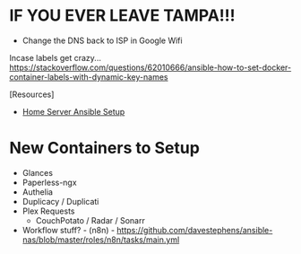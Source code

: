 # IF YOU EVER LEAVE TAMPA!!!

- Change the DNS back to ISP in Google Wifi

Incase labels get crazy...
https://stackoverflow.com/questions/62010666/ansible-how-to-set-docker-container-labels-with-dynamic-key-names

[Resources]

- [Home Server Ansible Setup](https://github.com/davestephens/ansible-nas)

# New Containers to Setup
- Glances
- Paperless-ngx
- Authelia
- Duplicacy / Duplicati
- Plex Requests
  - CouchPotato / Radar / Sonarr
- Workflow stuff? - (n8n) - https://github.com/davestephens/ansible-nas/blob/master/roles/n8n/tasks/main.yml